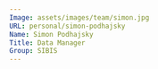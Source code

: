 ```yaml
---
Image: assets/images/team/simon.jpg
URL: personal/simon-podhajsky
Name: Simon Podhajsky
Title: Data Manager
Group: SIBIS
---
```

